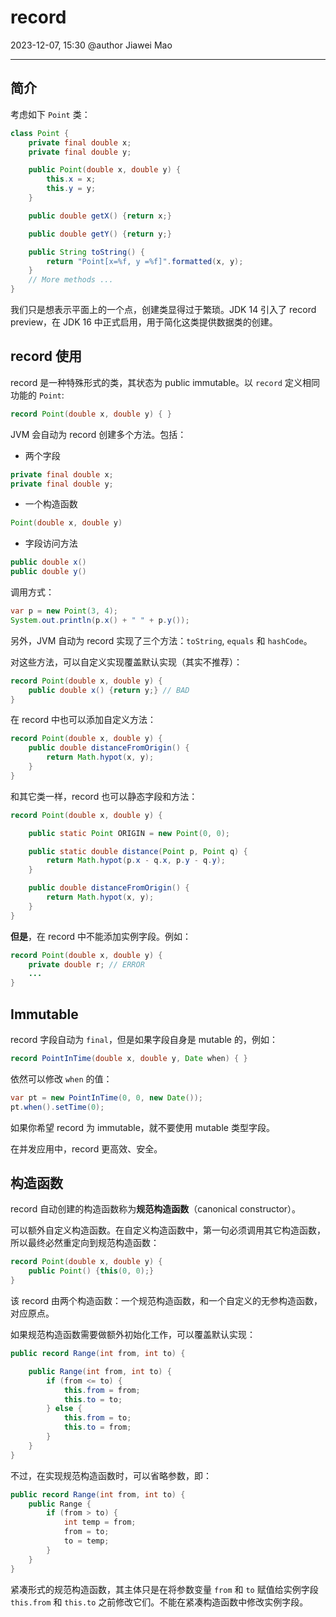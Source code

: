 # record

2023-12-07, 15:30
@author Jiawei Mao
****

## 简介

考虑如下 `Point` 类：

```java
class Point {
    private final double x;
    private final double y;

    public Point(double x, double y) {
        this.x = x;
        this.y = y;
    }

    public double getX() {return x;}

    public double getY() {return y;}

    public String toString() {
        return "Point[x=%f, y =%f]".formatted(x, y);
    }
    // More methods ...
}
```

我们只是想表示平面上的一个点，创建类显得过于繁琐。JDK 14 引入了 record preview，在 JDK 16 中正式启用，用于简化这类提供数据类的创建。

## record 使用

record 是一种特殊形式的类，其状态为 public immutable。以 `record` 定义相同功能的 `Point`:

```java
record Point(double x, double y) { }
```

JVM 会自动为 record 创建多个方法。包括：

- 两个字段

```java
private final double x; 
private final double y;
```

- 一个构造函数

```java
Point(double x, double y)
```

- 字段访问方法

```java
public double x() 
public double y()
```

调用方式：

```java
var p = new Point(3, 4); 
System.out.println(p.x() + " " + p.y());
```

另外，JVM 自动为 record 实现了三个方法：`toString`, `equals` 和 `hashCode`。

对这些方法，可以自定义实现覆盖默认实现（其实不推荐）：

```java
record Point(double x, double y) {
    public double x() {return y;} // BAD 
}
```

在 record 中也可以添加自定义方法：

```java
record Point(double x, double y) {
    public double distanceFromOrigin() {
        return Math.hypot(x, y);
    }
}
```

和其它类一样，record 也可以静态字段和方法：

```java
record Point(double x, double y) {

    public static Point ORIGIN = new Point(0, 0);

    public static double distance(Point p, Point q) {
        return Math.hypot(p.x - q.x, p.y - q.y);
    }

    public double distanceFromOrigin() {
        return Math.hypot(x, y);
    }
}
```

**但是**，在 record 中不能添加实例字段。例如：

```java
record Point(double x, double y) {
    private double r; // ERROR 
    ...
}
```

## Immutable

record 字段自动为 `final`，但是如果字段自身是 mutable 的，例如：

```java
record PointInTime(double x, double y, Date when) { }
```

依然可以修改 `when` 的值：

```java
var pt = new PointInTime(0, 0, new Date()); 
pt.when().setTime(0);
```

如果你希望 record 为 immutable，就不要使用 mutable 类型字段。

在并发应用中，record 更高效、安全。

## 构造函数

record 自动创建的构造函数称为**规范构造函数**（canonical constructor）。

可以额外自定义构造函数。在自定义构造函数中，第一句必须调用其它构造函数，所以最终必然重定向到规范构造函数：

```java
record Point(double x, double y) {
    public Point() {this(0, 0);}
}
```

该 record 由两个构造函数：一个规范构造函数，和一个自定义的无参构造函数，对应原点。

如果规范构造函数需要做额外初始化工作，可以覆盖默认实现：

```java
public record Range(int from, int to) {

    public Range(int from, int to) {
        if (from <= to) {
            this.from = from;
            this.to = to;
        } else {
            this.from = to;
            this.to = from;
        }
    }
}
```

不过，在实现规范构造函数时，可以省略参数，即：

```java
public record Range(int from, int to) {
    public Range {
        if (from > to) {
            int temp = from;
            from = to;
            to = temp;
        }
    }
}
```

紧凑形式的规范构造函数，其主体只是在将参数变量 `from` 和 `to` 赋值给实例字段 `this.from` 和 `this.to` 之前修改它们。不能在紧凑构造函数中修改实例字段。

